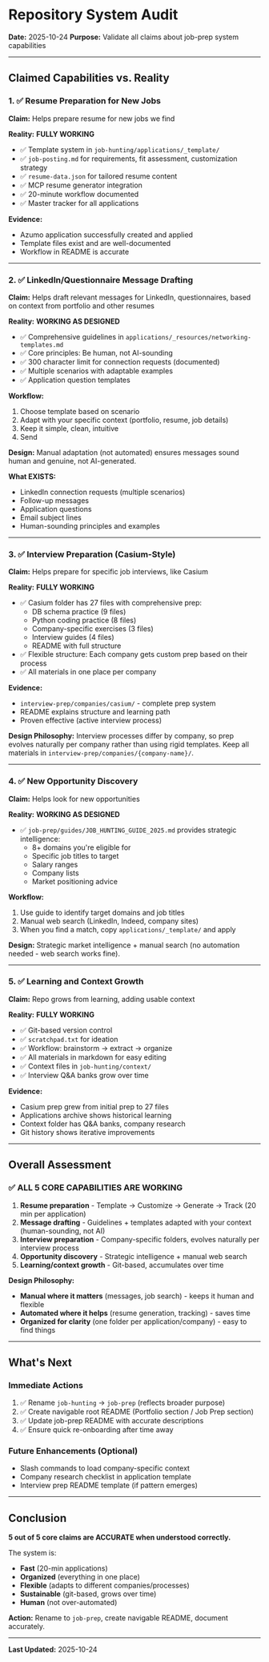 # Repository System Audit
**Date:** 2025-10-24
**Purpose:** Validate all claims about job-prep system capabilities

---

## Claimed Capabilities vs. Reality

### 1. ✅ Resume Preparation for New Jobs
**Claim:** Helps prepare resume for new jobs we find

**Reality:** **FULLY WORKING**
- ✅ Template system in `job-hunting/applications/_template/`
- ✅ `job-posting.md` for requirements, fit assessment, customization strategy
- ✅ `resume-data.json` for tailored resume content
- ✅ MCP resume generator integration
- ✅ 20-minute workflow documented
- ✅ Master tracker for all applications

**Evidence:**
- Azumo application successfully created and applied
- Template files exist and are well-documented
- Workflow in README is accurate

---

### 2. ✅ LinkedIn/Questionnaire Message Drafting
**Claim:** Helps draft relevant messages for LinkedIn, questionnaires, based on context from portfolio and other resumes

**Reality:** **WORKING AS DESIGNED**
- ✅ Comprehensive guidelines in `applications/_resources/networking-templates.md`
- ✅ Core principles: Be human, not AI-sounding
- ✅ 300 character limit for connection requests (documented)
- ✅ Multiple scenarios with adaptable examples
- ✅ Application question templates

**Workflow:**
1. Choose template based on scenario
2. Adapt with your specific context (portfolio, resume, job details)
3. Keep it simple, clean, intuitive
4. Send

**Design:** Manual adaptation (not automated) ensures messages sound human and genuine, not AI-generated.

**What EXISTS:**
- LinkedIn connection requests (multiple scenarios)
- Follow-up messages
- Application questions
- Email subject lines
- Human-sounding principles and examples

---

### 3. ✅ Interview Preparation (Casium-Style)
**Claim:** Helps prepare for specific job interviews, like Casium

**Reality:** **FULLY WORKING**
- ✅ Casium folder has 27 files with comprehensive prep:
  - DB schema practice (9 files)
  - Python coding practice (8 files)
  - Company-specific exercises (3 files)
  - Interview guides (4 files)
  - README with full structure
- ✅ Flexible structure: Each company gets custom prep based on their process
- ✅ All materials in one place per company

**Evidence:**
- `interview-prep/companies/casium/` - complete prep system
- README explains structure and learning path
- Proven effective (active interview process)

**Design Philosophy:**
Interview processes differ by company, so prep evolves naturally per company rather than using rigid templates. Keep all materials in `interview-prep/companies/{company-name}/`.

---

### 4. ✅ New Opportunity Discovery
**Claim:** Helps look for new opportunities

**Reality:** **WORKING AS DESIGNED**
- ✅ `job-prep/guides/JOB_HUNTING_GUIDE_2025.md` provides strategic intelligence:
  - 8+ domains you're eligible for
  - Specific job titles to target
  - Salary ranges
  - Company lists
  - Market positioning advice

**Workflow:**
1. Use guide to identify target domains and job titles
2. Manual web search (LinkedIn, Indeed, company sites)
3. When you find a match, copy `applications/_template/` and apply

**Design:** Strategic market intelligence + manual search (no automation needed - web search works fine).

---

### 5. ✅ Learning and Context Growth
**Claim:** Repo grows from learning, adding usable context

**Reality:** **FULLY WORKING**
- ✅ Git-based version control
- ✅ `scratchpad.txt` for ideation
- ✅ Workflow: brainstorm → extract → organize
- ✅ All materials in markdown for easy editing
- ✅ Context files in `job-hunting/context/`
- ✅ Interview Q&A banks grow over time

**Evidence:**
- Casium prep grew from initial prep to 27 files
- Applications archive shows historical learning
- Context folder has Q&A banks, company research
- Git history shows iterative improvements

---

## Overall Assessment

### ✅ ALL 5 CORE CAPABILITIES ARE WORKING

1. **Resume preparation** - Template → Customize → Generate → Track (20 min per application)
2. **Message drafting** - Guidelines + templates adapted with your context (human-sounding, not AI)
3. **Interview preparation** - Company-specific folders, evolves naturally per interview process
4. **Opportunity discovery** - Strategic intelligence + manual web search
5. **Learning/context growth** - Git-based, accumulates over time

**Design Philosophy:**
- **Manual where it matters** (messages, job search) - keeps it human and flexible
- **Automated where it helps** (resume generation, tracking) - saves time
- **Organized for clarity** (one folder per application/company) - easy to find things

---

## What's Next

### Immediate Actions
1. ✅ Rename `job-hunting` → `job-prep` (reflects broader purpose)
2. ✅ Create navigable root README (Portfolio section / Job Prep section)
3. ✅ Update job-prep README with accurate descriptions
4. ✅ Ensure quick re-onboarding after time away

### Future Enhancements (Optional)
- Slash commands to load company-specific context
- Company research checklist in application template
- Interview prep README template (if pattern emerges)

---

## Conclusion

**5 out of 5 core claims are ACCURATE when understood correctly.**

The system is:
- **Fast** (20-min applications)
- **Organized** (everything in one place)
- **Flexible** (adapts to different companies/processes)
- **Sustainable** (git-based, grows over time)
- **Human** (not over-automated)

**Action:** Rename to `job-prep`, create navigable README, document accurately.

---

**Last Updated:** 2025-10-24
